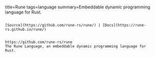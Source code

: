 title=Rune
tags=language
summary=Embeddable dynamic programming language for Rust.
~~~~~~

[Source](https://github.com/rune-rs/rune/) | [Docs](https://rune-rs.github.io/rune/)


https://github.com/rune-rs/rune
The Rune Language, an embeddable dynamic programming language for Rust.
